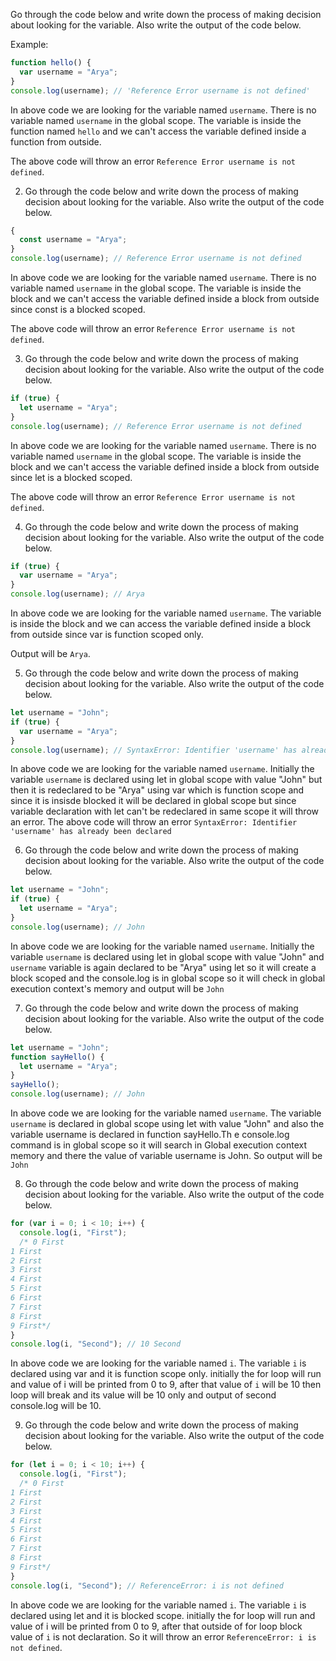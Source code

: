 Go through the code below and write down the process of making decision about looking for the variable. Also write the output of the code below.

Example:

```js
function hello() {
  var username = "Arya";
}
console.log(username); // 'Reference Error username is not defined'
```

In above code we are looking for the variable named `username`. There is no variable named `username` in the global scope. The variable is inside the function named `hello` and we can't access the variable defined inside a function from outside.

The above code will throw an error `Reference Error username is not defined`.

2. Go through the code below and write down the process of making decision about looking for the variable. Also write the output of the code below.

```js
{
  const username = "Arya";
}
console.log(username); // Reference Error username is not defined
```

In above code we are looking for the variable named `username`. There is no variable named `username` in the global scope. The variable is inside the block and we can't access the variable defined inside a block from outside since const is a blocked scoped.

The above code will throw an error `Reference Error username is not defined`.

3. Go through the code below and write down the process of making decision about looking for the variable. Also write the output of the code below.

```js
if (true) {
  let username = "Arya";
}
console.log(username); // Reference Error username is not defined
```

In above code we are looking for the variable named `username`. There is no variable named `username` in the global scope. The variable is inside the block and we can't access the variable defined inside a block from outside since let is a blocked scoped.

The above code will throw an error `Reference Error username is not defined`.

4. Go through the code below and write down the process of making decision about looking for the variable. Also write the output of the code below.

```js
if (true) {
  var username = "Arya";
}
console.log(username); // Arya
```

In above code we are looking for the variable named `username`. The variable is inside the block and we can access the variable defined inside a block from outside since var is function scoped only.

Output will be `Arya`.

5. Go through the code below and write down the process of making decision about looking for the variable. Also write the output of the code below.

```js
let username = "John";
if (true) {
  var username = "Arya";
}
console.log(username); // SyntaxError: Identifier 'username' has already been declared
```

In above code we are looking for the variable named `username`. Initially the variable `username` is declared using let in global scope with value "John" but then it is redeclared to be "Arya" using var which is function scope and since it is insisde blocked it will be declared in global scope but since variable declaration with let can't be redeclared in same scope it will throw an error.
The above code will throw an error `SyntaxError: Identifier 'username' has already been declared`

6. Go through the code below and write down the process of making decision about looking for the variable. Also write the output of the code below.

```js
let username = "John";
if (true) {
  let username = "Arya";
}
console.log(username); // John
```

In above code we are looking for the variable named `username`. Initially the variable `username` is declared using let in global scope with value "John" and `username` variable is again declared to be "Arya" using let so it will create a block scoped and the console.log is in global scope so it will check in global execution context's memory and output will be `John`

7. Go through the code below and write down the process of making decision about looking for the variable. Also write the output of the code below.

```js
let username = "John";
function sayHello() {
  let username = "Arya";
}
sayHello();
console.log(username); // John
```

In above code we are looking for the variable named `username`. The variable `username` is declared in global scope using let with value "John" and also the variable username is declared in function sayHello.Th e console.log command is in global scope so it will search in Global execution context memory and there the value of variable username is John. So output will be `John`

8. Go through the code below and write down the process of making decision about looking for the variable. Also write the output of the code below.

```js
for (var i = 0; i < 10; i++) {
  console.log(i, "First");
  /* 0 First
1 First
2 First
3 First
4 First
5 First
6 First
7 First
8 First
9 First*/
}
console.log(i, "Second"); // 10 Second
```

In above code we are looking for the variable named `i`. The variable `i` is declared using var and it is function scope only. initially the for loop will run and value of i will be printed from 0 to 9, after that value of `i` will be 10 then loop will break and its value will be 10 only and output of second console.log will be 10.

9. Go through the code below and write down the process of making decision about looking for the variable. Also write the output of the code below.

```js
for (let i = 0; i < 10; i++) {
  console.log(i, "First");
  /* 0 First
1 First
2 First
3 First
4 First
5 First
6 First
7 First
8 First
9 First*/
}
console.log(i, "Second"); // ReferenceError: i is not defined
```

In above code we are looking for the variable named `i`. The variable `i` is declared using let and it is blocked scope. initially the for loop will run and value of i will be printed from 0 to 9, after that outside of for loop block value of `i` is not declaration. So it will throw an error `ReferenceError: i is not defined`.
